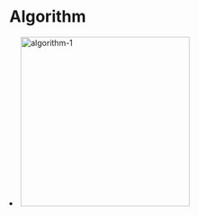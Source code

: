 # Algorithm

<list type="none" columns="5">
<li>
    <a href="코딩-테스트-합격자-되기.md">
        <img src="코딩-테스트-합격자-되기-자바스크립트-편.png" alt="algorithm-1" height="300"/>
    </a>
</li>
</list>